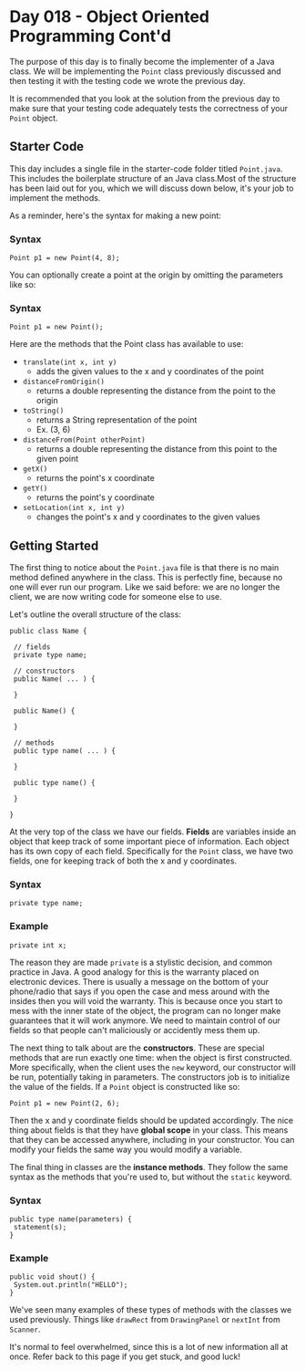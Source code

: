 # Day 018 - Object Oriented Programming Cont'd

The purpose of this day is to finally become the implementer of a Java class. We will be implementing the `Point` class previously discussed and then testing it with the testing code we wrote the previous day.

It is recommended that you look at the solution from the previous day to make sure that your testing code adequately tests the correctness of your `Point` object.

## Starter Code

This day includes a single file in the starter-code folder titled `Point.java`. This includes the
boilerplate structure of an Java class.Most of the structure has been laid out for you, which we will discuss down below, it's your job to implement the methods.

As a reminder, here's the syntax for making a new point:

### Syntax
```
Point p1 = new Point(4, 8);
```

You can optionally create a point at the origin by omitting the parameters like so:

### Syntax
```
Point p1 = new Point();
```

Here are the methods that the Point class has available to use:

* `translate(int x, int y)`
  * adds the given values to the x and y coordinates of the point
* `distanceFromOrigin()`
  * returns a double representing the distance from the point to the origin
* `toString()`
  * returns a String representation of the point
  * Ex. (3, 6)
* `distanceFrom(Point otherPoint)`
  * returns a double representing the distance from this point to the given point
* `getX()`
  * returns the point's x coordinate
* `getY()`
  * returns the point's y coordinate
* `setLocation(int x, int y)`
  * changes the point's x and y coordinates to the given values
  
## Getting Started

The first thing to notice about the `Point.java` file is that there is no main method defined anywhere in the class. This is perfectly fine, because no one will ever run our program. Like we said before: we are no longer the client, we are now writing code for someone else to use.

Let's outline the overall structure of the class:

```
public class Name {

 // fields
 private type name;

 // constructors
 public Name( ... ) {
 
 }
 
 public Name() {
 
 }
 
 // methods
 public type name( ... ) {
 
 }
 
 public type name() {
 
 }
 
}
```

At the very top of the class we have our fields. **Fields** are variables inside an object that keep track of some important piece of information. Each object has its own copy of each field. Specifically for the `Point` class, we have two fields, one for keeping track of both the x and y coordinates.

### Syntax
```
private type name;
```

### Example
```
private int x;
```

The reason they are made `private` is a stylistic decision, and common practice in Java. A good analogy for this is the warranty placed on electronic devices. There is usually a message on the bottom of your phone/radio that says if you open the case and mess around with the insides then you will void the warranty. This is because once you start to mess with the inner state of the object, the program can no longer make guarantees that it will work anymore. We need to maintain control of our fields so that people can't maliciously or accidently mess them up.

The next thing to talk about are the **constructors**. These are special methods that are run exactly one time: when the object is first constructed. More specifically, when the client uses the `new` keyword, our constructor will be run, potentially taking in parameters. The constructors job is to initialize the value of the fields. If a `Point` object is constructed like so:

```
Point p1 = new Point(2, 6);
```

Then the x and y coordinate fields should be updated accordingly. The nice thing about fields is that they have **global scope** in your class. This means that they can be accessed anywhere, including in your constructor. You can modify your fields the same way you would modify a variable.

The final thing in classes are the **instance methods**. They follow the same syntax as the methods that you're used to, but without the `static` keyword.

### Syntax
```
public type name(parameters) {
 statement(s);
}
```

### Example
```
public void shout() {
 System.out.println("HELLO");
}
```

We've seen many examples of these types of methods with the classes we used previously. Things like `drawRect` from `DrawingPanel` or `nextInt` from `Scanner`.

It's normal to feel overwhelmed, since this is a lot of new information all at once. Refer back to this page if you get stuck, and good luck!




